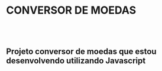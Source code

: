 <h1>CONVERSOR DE MOEDAS</h1>
<br>
<br>
<h2>Projeto conversor de moedas que estou desenvolvendo utilizando Javascript</h2>

